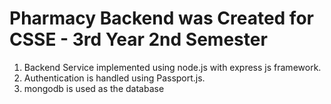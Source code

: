 # Pharmacy Backend was Created for CSSE - 3rd Year 2nd Semester

1. Backend Service implemented using node.js with express js framework. 
2. Authentication is handled using Passport.js.
3. mongodb is used as the database
